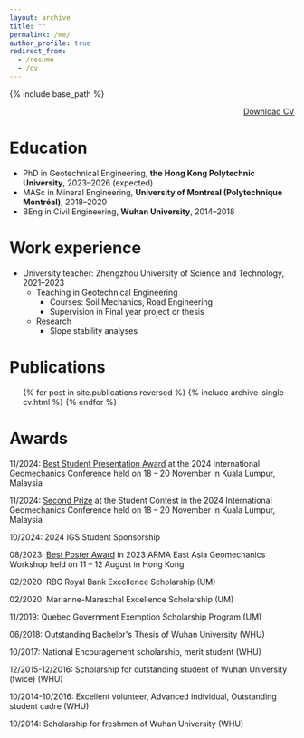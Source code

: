 ```yaml
---
layout: archive
title: ""
permalink: /me/
author_profile: true
redirect_from:
  - /resume
  - /cv
---
```


{% include base_path %}

<div style="text-align: right">
  <a href="https://drive.google.com/file/d/15jdtPBZQSvsyJlsDOEdW746rarphocPl/view">Download CV</a>
</div>

Education
======
* PhD in Geotechnical Engineering, **the Hong Kong Polytechnic University**, 2023–2026 (expected)
* MASc in Mineral Engineering, **University of Montreal (Polytechnique Montréal)**, 2018–2020
* BEng in Civil Engineering, **Wuhan University**, 2014–2018

Work experience
======
* University teacher: Zhengzhou University of Science and Technology, 2021–2023
  * Teaching in Geotechnical Engineering
    * Courses: Soil Mechanics, Road Engineering
    * Supervision in Final year project or thesis
  * Research 
    * Slope stability analyses
 
Publications
======
  <ul>{% for post in site.publications reversed %}
    {% include archive-single-cv.html %}
  {% endfor %}</ul>
  
<!--Talks
======
  <ul>{% for post in site.talks reversed %}
    {% include archive-single-talk-cv.html  %}
  {% endfor %}</ul>
  
Teaching
======
  <ul>{% for post in site.teaching reversed %}
    {% include archive-single-cv.html %}
  {% endfor %}</ul>-->
  
Awards
======
11/2024: [Best Student Presentation Award](https://spchai.github.io/posts/2024/11/Best_Student_Award/) at the 2024 International Geomechanics Conference held on 18 – 20 November in Kuala Lumpur, Malaysia

11/2024: [Second Prize](https://spchai.github.io/posts/2024/11/2nd_place/) at the Student Contest in the 2024 International Geomechanics Conference held on 18 – 20 November in Kuala Lumpur, Malaysia

10/2024: 2024 IGS Student Sponsorship

08/2023: [Best Poster Award](https://spchai.github.io/posts/2023/08/Best_Poster_Award/) in 2023 ARMA East Asia Geomechanics Workshop held on 11 – 12 August in Hong Kong

02/2020: RBC Royal Bank Excellence Scholarship (UM)

02/2020: Marianne-Mareschal Excellence Scholarship (UM)

11/2019: Quebec Government Exemption Scholarship Program (UM)

06/2018: Outstanding Bachelor's Thesis of Wuhan University (WHU)

10/2017: National Encouragement scholarship, merit student (WHU)

12/2015-12/2016: Scholarship for outstanding student of Wuhan University (twice) (WHU)

10/2014-10/2016: Excellent volunteer, Advanced individual, Outstanding student cadre (WHU)

10/2014: Scholarship for freshmen of Wuhan University (WHU)
